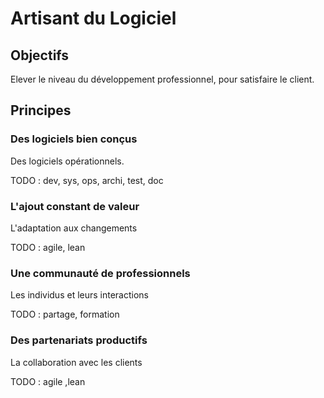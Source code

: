 # Artisant du Logiciel

## Objectifs

Elever le niveau du développement professionnel, pour satisfaire le client.

## Principes

### Des logiciels bien conçus

Des logiciels opérationnels.

TODO : dev, sys, ops, archi, test, doc

### L'ajout constant de valeur

L'adaptation aux changements
 
TODO : agile, lean

### Une communauté de professionnels

Les individus et leurs interactions

TODO : partage, formation

### Des partenariats productifs

La collaboration avec les clients

TODO : agile ,lean
